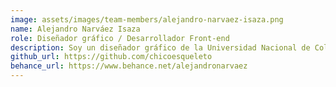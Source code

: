 ```yaml
---
image: assets/images/team-members/alejandro-narvaez-isaza.png
name: Alejandro Narváez Isaza
role: Diseñador gráfico / Desarrollador Front-end
description: Soy un diseñador gráfico de la Universidad Nacional de Colombia con trece años de experiencia multidisciplinaria como director de arte, diseñador UI/UX y diseñador de sistemas de identidad de marca.
github_url: https://github.com/chicoesqueleto
behance_url: https://www.behance.net/alejandronarvaez
---
```

